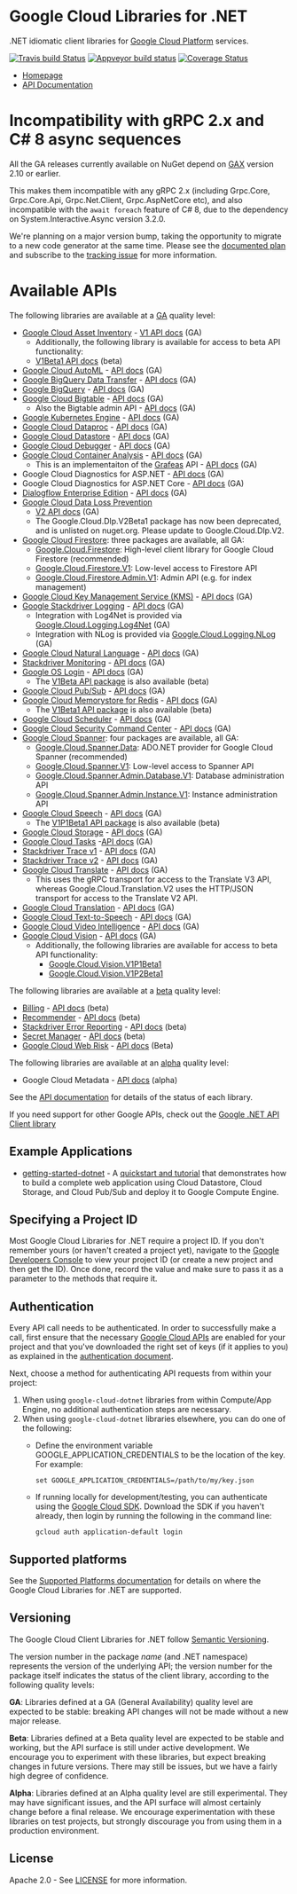 # Google Cloud Libraries for .NET
.NET idiomatic client libraries for [Google Cloud Platform](https://cloud.google.com/) services.

[![Travis build Status](https://travis-ci.org/googleapis/google-cloud-dotnet.svg?branch=master)](https://travis-ci.org/googleapis/google-cloud-dotnet)
[![Appveyor build status](https://ci.appveyor.com/api/projects/status/hkkyregfhh5m4d2u?svg=true)](https://ci.appveyor.com/project/googleapis/google-cloud-dotnet)
[![Coverage Status](https://codecov.io/gh/googleapis/google-cloud-dotnet/branch/master/graph/badge.svg)](https://codecov.io/gh/googleapis/google-cloud-dotnet)

* [Homepage](https://cloud.google.com/dotnet/)
* [API Documentation](http://googleapis.github.io/google-cloud-dotnet/docs/)

# Incompatibility with gRPC 2.x and C# 8 async sequences

All the GA releases currently available on NuGet depend on [GAX](https://github.com/googleapis/gax-dotnet) version 2.10 or earlier.

This makes them incompatible with any gRPC 2.x (including Grpc.Core, Grpc.Core.Api, Grpc.Net.Client, Grpc.AspNetCore etc), and also incompatible with the `await foreach` feature of C# 8, due to the dependency on System.Interactive.Async version 3.2.0.

We're planning on a major version bump, taking the opportunity to migrate to a new code generator at the same time. Please see the [documented plan](https://googleapis.github.io/google-cloud-dotnet/docs/major-version.html) and subscribe to the [tracking issue](https://github.com/googleapis/google-cloud-dotnet/issues/3519) for more information.

# Available APIs

The following libraries are available at a [GA](#versioning) quality level:

* [Google Cloud Asset Inventory](https://cloud.google.com/resource-manager/docs/cloud-asset-inventory/overview) - [V1 API docs](https://googleapis.dev/dotnet/Google.Cloud.Asset.V1/latest) (GA)
  * Additionally, the following library is available for access to beta API functionality:
  * [V1Beta1 API docs](https://googleapis.dev/dotnet/Google.Cloud.Asset.V1Beta1/latest) (beta)
* [Google Cloud AutoML](https://cloud.google.com/automl/) - [API docs](https://googleapis.dev/dotnet/Google.AutoML.V1/latest) (GA)
* [Google BigQuery Data Transfer](https://cloud.google.com/bigquery/transfer/) - [API docs](https://googleapis.dev/dotnet/Google.Cloud.BigQuery.DataTransfer.V1/latest) (GA)
* [Google BigQuery](https://cloud.google.com/bigquery/) - [API docs](https://googleapis.dev/dotnet/Google.Cloud.BigQuery.V2/latest) (GA)
* [Google Cloud Bigtable](https://cloud.google.com/bigtable/) - [API docs](https://googleapis.dev/dotnet/Google.Cloud.Bigtable.V2/latest) (GA)
  * Also the Bigtable admin API - [API docs](https://googleapis.dev/dotnet/Google.Cloud.Bigtable.Admin.V2/latest) (GA)
* [Google Kubernetes Engine](https://cloud.google.com/kubernetes-engine/) - [API docs](https://googleapis.dev/dotnet/Google.Cloud.Container.V1/latest) (GA)
* [Google Cloud Dataproc](https://cloud.google.com/dataproc/) - [API docs](https://googleapis.dev/dotnet/Google.Cloud.Dataproc.V1/latest) (GA)
* [Google Cloud Datastore](https://cloud.google.com/datastore/) - [API docs](https://googleapis.dev/dotnet/Google.Cloud.Datastore.V1/latest) (GA)
* [Google Cloud Debugger](https://cloud.google.com/debugger/) - [API docs](https://googleapis.dev/dotnet/Google.Cloud.Debugger.V2/latest) (GA)
* [Google Cloud Container Analysis](https://cloud.google.com/container-registry/docs/container-analysis/) - [API docs](https://googleapis.dev/dotnet/Google.Cloud.DevTools.ContainerAnalysis.V1/latest) (GA)
  * This is an implementaiton of the [Grafeas](https://grafeas.io) API - [API docs](https://googleapis.dev/dotnet/Grafeas.V1/latest) (GA)
* Google Cloud Diagnostics for ASP.NET - [API docs](https://googleapis.dev/dotnet/Google.Cloud.Diagnostics.AspNet/latest) (GA)
* Google Cloud Diagnostics for ASP.NET Core - [API docs](https://googleapis.dev/dotnet/Google.Cloud.Diagnostics.AspNetCore/latest) (GA)
* [Dialogflow Enterprise Edition](https://cloud.google.com/dialogflow-enterprise/) - [API docs](https://googleapis.dev/dotnet/Google.Cloud.Dialogflow.V2/latest) (GA)
* [Google Cloud Data Loss Prevention](https://cloud.google.com/dlp/)
  * [V2 API docs](https://googleapis.dev/dotnet/Google.Cloud.Dlp.V2/latest) (GA)
  * The Google.Cloud.Dlp.V2Beta1 package has now been deprecated, and is unlisted on nuget.org.
    Please update to Google.Cloud.Dlp.V2.
* [Google Cloud Firestore](https://cloud.google.com/firestore/): three packages are available, all GA:
  * [Google.Cloud.Firestore](https://googleapis.dev/dotnet/Google.Cloud.Firestore/latest): High-level client library for Google Cloud Firestore (recommended)
  * [Google.Cloud.Firestore.V1](https://googleapis.dev/dotnet/Google.Cloud.Firestore.V1/latest): Low-level access to Firestore API
  * [Google.Cloud.Firestore.Admin.V1](https://googleapis.dev/dotnet/Google.Cloud.Firestore.Admin.V1/latest): Admin API (e.g. for index management)
* [Google Cloud Key Management Service (KMS)](https://cloud.google.com/kms/) - [API docs](https://googleapis.dev/dotnet/Google.Cloud.Kms.V1/latest) (GA)
* [Google Stackdriver Logging](https://cloud.google.com/logging/) - [API docs](https://googleapis.dev/dotnet/Google.Cloud.Logging.V2/latest) (GA)
  * Integration with Log4Net is provided via [Google.Cloud.Logging.Log4Net](https://googleapis.dev/dotnet/Google.Cloud.Logging.Log4Net/latest) (GA)
  * Integration with NLog is provided via [Google.Cloud.Logging.NLog](https://googleapis.dev/dotnet/Google.Cloud.Logging.NLog/latest) (GA)
* [Google Cloud Natural Language](https://cloud.google.com/natural-language/) - [API docs](https://googleapis.dev/dotnet/Google.Cloud.Language.V1/latest) (GA)
* [Stackdriver Monitoring](https://cloud.google.com/monitoring/) - [API docs](https://googleapis.dev/dotnet/Google.Cloud.Monitoring.V3/latest) (GA)
* [Google OS Login](https://cloud.google.com/compute/docs/instances/managing-instance-access) - [API docs](https://googleapis.dev/dotnet/Google.Cloud.OsLogin.V1/latest) (GA)
  * The [V1Beta API package](https://googleapis.dev/dotnet/Google.Cloud.OsLogin.V1Beta/latest) is also available (beta)
* [Google Cloud Pub/Sub](https://cloud.google.com/pubsub/) - [API docs](https://googleapis.dev/dotnet/Google.Cloud.PubSub.V1/latest) (GA)
* [Google Cloud Memorystore for Redis](https://cloud.google.com/memorystore/) - [API docs](https://googleapis.dev/dotnet/Google.Cloud.Redis.V1/latest) (GA)
  * The [V1Beta1 API package](https://googleapis.dev/dotnet/Google.Cloud.Redis.V1Beta1/latest) is also available (beta)
* [Google Cloud Scheduler](https://cloud.google.com/scheduler/) - [API docs](https://googleapis.dev/dotnet/Google.Cloud.Scheduler.V1/latest) (GA)
* [Google Cloud Security Command Center](https://cloud.google.com/security-command-center/) - [API docs](https://googleapis.dev/dotnet/Google.Cloud.SecurityCenter.V1/latest) (GA)
* [Google Cloud Spanner](https://cloud.google.com/spanner/): four packages are available, all GA:
  * [Google.Cloud.Spanner.Data](https://googleapis.dev/dotnet/Google.Cloud.Spanner.Data/latest): ADO.NET provider for Google Cloud Spanner (recommended)
  * [Google.Cloud.Spanner.V1](https://googleapis.dev/dotnet/Google.Cloud.Spanner.V1/latest): Low-level access to Spanner API
  * [Google.Cloud.Spanner.Admin.Database.V1](https://googleapis.dev/dotnet/Google.Cloud.Spanner.Admin.Database.V1/latest): Database administration API
  * [Google.Cloud.Spanner.Admin.Instance.V1](https://googleapis.dev/dotnet/Google.Cloud.Spanner.Admin.Instance.V1/latest): Instance administration API
* [Google Cloud Speech](https://cloud.google.com/speech/) - [API docs](https://googleapis.dev/dotnet/Google.Cloud.Speech.V1/latest) (GA)
  * The [V1P1Beta1 API package](https://googleapis.dev/dotnet/Google.Cloud.Speech.V1P1Beta1/latest) is also available (beta)
* [Google Cloud Storage](https://cloud.google.com/storage/) - [API docs](https://googleapis.dev/dotnet/Google.Cloud.Storage.V1/latest) (GA)
* [Google Cloud Tasks](https://cloud.google.com/tasks/) -[API docs](https://googleapis.dev/dotnet/Google.Cloud.Tasks.V2/latest) (GA)
* [Stackdriver Trace v1](https://cloud.google.com/trace/) - [API docs](https://googleapis.dev/dotnet/Google.Cloud.Trace.V1/latest) (GA)
* [Stackdriver Trace v2](https://cloud.google.com/trace/) - [API docs](https://googleapis.dev/dotnet/Google.Cloud.Trace.V2/latest) (GA)
* [Google Cloud Translate](https://cloud.google.com/translate/) - [API docs](https://googleapis.dev/dotnet/Google.Cloud.Translate.V3/latest) (GA)
  * This uses the gRPC transport for access to the Translate V3 API, whereas Google.Cloud.Translation.V2 uses the HTTP/JSON transport for access to the Translate V2 API.
* [Google Cloud Translation](https://cloud.google.com/translate/) - [API docs](https://googleapis.dev/dotnet/Google.Cloud.Translation.V2/latest) (GA)
* [Google Cloud Text-to-Speech](https://cloud.google.com/text-to-speech/) - [API docs](https://googleapis.dev/dotnet/Google.Cloud.TextToSpeech.V1/latest) (GA)
* [Google Cloud Video Intelligence](https://cloud.google.com/video-intelligence/) - [API docs](https://googleapis.dev/dotnet/Google.Cloud.VideoIntelligence.V1/latest) (GA)
* [Google Cloud Vision](https://cloud.google.com/vision/) - [API docs](https://googleapis.dev/dotnet/Google.Cloud.Vision.V1/latest) (GA)
  * Additionally, the following libraries are available for access to beta API functionality:
    * [Google.Cloud.Vision.V1P1Beta1](https://googleapis.dev/dotnet/Google.Cloud.Vision.V1P1Beta1/latest)
    * [Google.Cloud.Vision.V1P2Beta1](https://googleapis.dev/dotnet/Google.Cloud.Vision.V1P2Beta1/latest)

The following libraries are available at a [beta](#versioning) quality level:

* [Billing](https://cloud.google.com/billing/docs/) - [API docs](https://googleapis.dev/dotnet/Google.Cloud.Billing.V1/latest) (beta)
* [Recommender](https://cloud.google.com/recommender/docs/) - [API docs](https://googleapis.dev/dotnet/Google.Cloud.Recommender.V1/latest) (beta)
* [Stackdriver Error Reporting](https://cloud.google.com/error-reporting/) - [API docs](https://googleapis.dev/dotnet/Google.Cloud.ErrorReporting.V1Beta1/latest) (beta)
* [Secret Manager](https://cloud.google.com/secret-manager) - [API docs](https://googleapis.dev/dotnet/Google.Cloud.SecretManager.V1Beta1/latest) (beta)
* [Google Cloud Web Risk](https://cloud.google.com/web-risk/) - [API docs](https://googleapis.dev/dotnet/Google.Cloud.WebRisk.V1Beta1/latest) (Beta)

The following libraries are available at an [alpha](#versioning) quality level:

* Google Cloud Metadata - [API docs](https://googleapis.dev/dotnet/Google.Cloud.Metadata.V1/latest) (alpha)

See the [API documentation](https://googleapis.dev/dotnet/latest) for details of the status
of each library.

If you need support for other Google APIs, check out the
[Google .NET API Client library](https://github.com/google/google-api-dotnet-client)

## Example Applications

* [getting-started-dotnet](https://github.com/googleapis/getting-started-dotnet/) -
  A [quickstart and tutorial](https://cloud.google.com/dotnet/) that demonstrates how to build a complete web 
  application using Cloud Datastore, Cloud Storage, and Cloud Pub/Sub and deploy it to Google Compute Engine.

## Specifying a Project ID

Most Google Cloud Libraries for .NET require a project ID. If you
don't remember yours (or haven't created a project yet), navigate to
the [Google Developers Console](https://console.developers.google.com/project) to view
your project ID (or create a new project and then get the ID). Once
done, record the value and make sure to pass it as a parameter to
the methods that require it.

## Authentication

Every API call needs to be authenticated. In order to successfully
make a call, first ensure that the necessary [Google Cloud
APIs](https://console.developers.google.com/apis/library/) are enabled for your project and that
you've downloaded the right set of keys (if it applies to you) as
explained in the [authentication
document](https://github.com/googleapis/google-cloud-common/blob/master/authentication/readme.md#authentication).

Next, choose a method for authenticating API requests from within your project:

1. When using `google-cloud-dotnet` libraries from within Compute/App Engine, no additional authentication steps are necessary.
2. When using `google-cloud-dotnet` libraries elsewhere, you can do one of the following:
    * Define the environment variable GOOGLE_APPLICATION_CREDENTIALS to be the location of the key.  For example:

      ```
      set GOOGLE_APPLICATION_CREDENTIALS=/path/to/my/key.json
      ``` 
    * If running locally for development/testing, you can authenticate using the [Google Cloud SDK](https://cloud.google.com/sdk/).
      Download the SDK if you haven't already, then login by running the following in the command line:

      ```
      gcloud auth application-default login
      ```

## Supported platforms

See the [Supported Platforms
documentation](https://googleapis.github.io/google-cloud-dotnet/docs/guides/platforms.html)
for details on where the Google Cloud Libraries for .NET are
supported.

## Versioning

The Google Cloud Client Libraries for .NET follow [Semantic Versioning](http://semver.org/).

The version number in the package *name* (and .NET namespace)
represents the version of the underlying API; the version number for
the package itself indicates the status of the client library, according to
the following quality levels:

**GA**: Libraries defined at a GA (General Availability) quality level are
expected to be stable: breaking API changes will not be made without a new major
release.

**Beta**: Libraries defined at a Beta quality level are expected to
be stable and working, but the API surface is still under active
development. We encourage you to experiment with these libraries, but
expect breaking changes in future versions. There may still be
issues, but we have a fairly high degree of confidence.

**Alpha**: Libraries defined at an Alpha quality level are still
experimental. They may have significant issues, and the API surface
will almost certainly change before a final release. We encourage
experimentation with these libraries on test projects, but strongly
discourage you from using them in a production environment.

## License

Apache 2.0 - See [LICENSE](./LICENSE) for more information.
